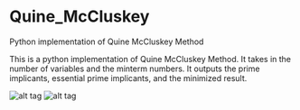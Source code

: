 # Quine_McCluskey
Python implementation of Quine McCluskey Method


This is a python implementation of Quine McCluskey Method.
It takes in the number of variables and the minterm numbers. 
It outputs the prime implicants, essential prime implicants, and the minimized result. 

![alt tag](https://github.com/jonghewk/Quine_McCluskey/blob/master/ex1.png)
![alt tag](https://github.com/jonghewk/Quine_McCluskey/blob/master/ex2.png)

